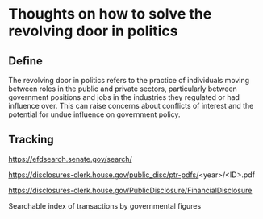 # Thoughts on how to solve the revolving door in politics

## Define
The revolving door in politics refers to the practice of individuals moving between roles in the public and private sectors, particularly between government positions and jobs in the industries they regulated or had influence over. This can raise concerns about conflicts of interest and the potential for undue influence on government policy.

## Tracking 
https://efdsearch.senate.gov/search/

https://disclosures-clerk.house.gov/public_disc/ptr-pdfs/<year\>/<ID\>.pdf
  
https://disclosures-clerk.house.gov/PublicDisclosure/FinancialDisclosure

Searchable index of transactions by governmental figures
